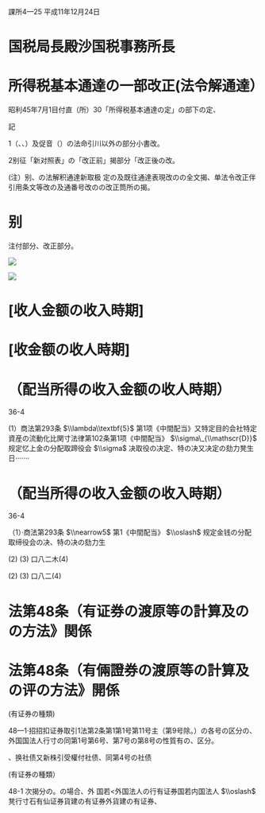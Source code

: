 課所4—25 平成11年12月24日

# 国税局長殿沙国税事務所長

# 所得税基本通達の一部改正(法令解通達）

昭利45年7月1目付直（所）30「所得税基本通達の定」の部下の定、

記

1（、、）及促音（）の法命引川以外の部分小書改。

2别征「新对照表」の「改正前」揭部分「改正後の改。

(注）别、の法解积通達新取极 定の及既往通達表現改のの全文揭、单法令改正伴引用条文等改の及通番号改のの改正筒所の揭。

# 别

注付部分、改正部分。

![](https://www.nta.go.jp/tmp/db590737-21d5-466a-a47f-08f948d9ddb5/images/f9ad18b629daf6f3edcffffab7a1a978d2de7e239f1219dd1c9a4876a88e49b3.jpg)

![](https://www.nta.go.jp/tmp/db590737-21d5-466a-a47f-08f948d9ddb5/images/f2ef3c3e365f80336acfcaf15d7751b9952ff5809662b2978aa80b26a88029ea.jpg)

# \[收人金额の收入時期\]

# \[收金额の收人時期\]

# （配当所得の收入金额の收人時期）

36-4

(1）商法第293条 $\\lambda\\textbf{5}$ 第1项《中間配当》又特定目的会社特定資産の流動化比関寸法律第102条第1项《中間配当》 $\\sigma\_{\\mathscr{D}}$ 规定忆上金の分配取蹄役会 $\\sigma$ 决取役の决定、特の决又决定の劾力凳生日·······

# （配当所得の收入金额の收入時期）

36-4

（1）·商法第293条 $\\nearrow5$ 第1《中間配当》 $\\oslash$ 规定金钱の分配取缔役会の决、特の决の劾力生

(2) (3) 口八二木(4)

(2) (3) 口八二(4)

# 法第48条（有证券の渡原等の計算及のの方法》関係

# 法第48条（有倆證券の渡原等の計算及の评の方法》開係

(有证券の種類)

48—1·招招扣证券取引1法第2条第1第1号第11号主（第9号除。）の各号の区分の、外国国法人行寸の同第1号第6号、第7号の第8号の性質有の、区分。

、换社债又新株引受權付社债、同第4号の社债

(有证券の種類）

48-1 次揭分の。の場合、外 国若<外国法人の行有证券国若内国法人 $\\oslash$ 凳行寸石有仙证券貨建の有证券外貨建の有证券、
